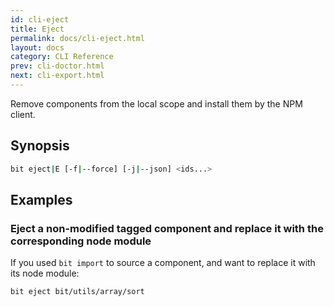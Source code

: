 ```yaml
---
id: cli-eject
title: Eject
permalink: docs/cli-eject.html
layout: docs
category: CLI Reference
prev: cli-doctor.html
next: cli-export.html
---
```


Remove components from the local scope and install them by the NPM client.

## Synopsis

```bash
bit eject|E [-f|--force] [-j|--json] <ids...>
```

## Examples

### Eject a non-modified tagged component and replace it with the corresponding node module

If you used `bit import` to source a component, and want to replace it with its node module:

```bash
bit eject bit/utils/array/sort
```
